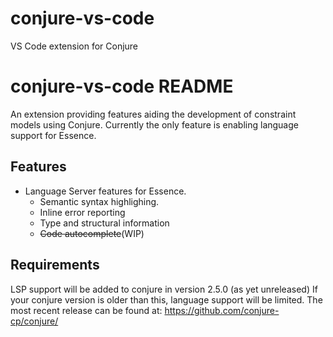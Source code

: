 # conjure-vs-code
VS Code extension for Conjure

# conjure-vs-code README

An extension providing features aiding the development of constraint models using Conjure. 
Currently the only feature is enabling language support for Essence.

## Features

* Language Server features for Essence.
    * Semantic syntax highlighing.
    * Inline error reporting
    * Type and structural information
    * ~~Code autocomplete~~(WIP)


## Requirements

LSP support will be added to conjure in version 2.5.0 (as yet unreleased) If your conjure version is older than this, language support will be limited. The most recent release can be found at: https://github.com/conjure-cp/conjure/
